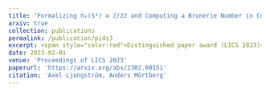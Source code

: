 ```yaml
---
title: "Formalizing π₄(S³) ≅ ℤ/2ℤ and Computing a Brunerie Number in Cubical Agda"
arxiv: true
collection: publications
permalink: /publication/pi4s3
excerpt: <span style="color:red">Distinguished paper award (LICS 2023)</span>
date: 2023-02-01
venue: 'Proceedings of LICS 2023'
paperurl: 'https://arxiv.org/abs/2302.00151'
citation: 'Axel Ljungström, Anders Mörtberg'
---
```

